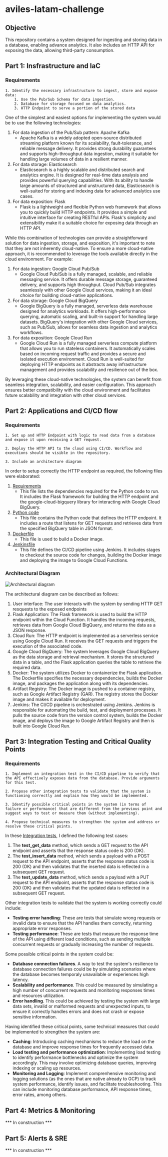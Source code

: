 # aviles-latam-challenge
## Objective
This repository contains a system designed for ingesting and storing data in a database, enabling advance analytics. It also includes an HTTP API for exposing the data, allowing third-party consumption.

## Part 1: Insfrastructure and IaC
### Requirements
```
1. Identify the necessary infrastructure to ingest, store and expose data:
    1. Use the Pub/Sub Schema for data ingestion.
    2. Database for storage focused on data analytics.
    3. HTTP Endpoint to serve a portion of the stored data
```
One of the simplest and easiest options for implementing the system would be to use the following technologies:

1. For data ingestion of the Pub/Sub pattern: Apache Kafka
    - Apache Kafka is a widely adopted open-source distributed streaming platform known for its scalability, fault-tolerance, and reliable message delivery. It provides strong durability guarantees and supports high-throughput data ingestion, making it suitable for handling large volumes of data in a resilient manner.
2. For data storage: Elasticsearch
    - Elasticsearch is a highly scalable and distributed search and analytics engine. It is designed for real-time data analysis and provides powerful querying capabilities. With its ability to handle large amounts of structured and unstructured data, Elasticsearch is well-suited for storing and indexing data for advanced analytics use cases.
3. For data exposition: Flask
    - Flask is a lightweight and flexible Python web framework that allows you to quickly build HTTP endpoints. It provides a simple and intuitive interface for creating RESTful APIs. Flask's simplicity and extensibility make it a suitable choice for exposing data through an HTTP API.

While this combination of technologies can provide a straightforward solution for data ingestion, storage, and exposition, it's important to note that they are not inherently cloud-native. To ensure a more cloud-native approach, it is recommended to leverage the tools available directly in the cloud environment. For example:

1. For data ingestion: Google Cloud Pub/Sub
    - Google Cloud Pub/Sub is a fully managed, scalable, and reliable messaging service. It offers durable message storage, guaranteed delivery, and supports high throughput. Cloud Pub/Sub integrates seamlessly with other Google Cloud services, making it an ideal choice for building cloud-native applications.
2. For data storage: Google Cloud BigQuery
    - Google BigQuery is a fully managed, serverless data warehouse designed for analytics workloads. It offers high-performance querying, automatic scaling, and built-in support for handling large datasets. BigQuery's integration with other Google Cloud services, such as Pub/Sub, allows for seamless data ingestion and analytics workflows.
3. For data exposition: Google Cloud Run
    - Google Cloud Run is a fully managed serverless compute platform that allows you to run stateless containers. It automatically scales based on incoming request traffic and provides a secure and isolated execution environment. Cloud Run is well-suited for deploying HTTP endpoints as it abstracts away infrastructure management and provides scalability and resilience out of the box.

By leveraging these cloud-native technologies, the system can benefit from seamless integration, scalability, and easier configuration. This approach ensures better compatibility with the cloud environment and facilitates future scalability and integration with other cloud services.

## Part 2: Applications and CI/CD flow
### Requirements
```
1. Set up and HTTP Endpoint with logic to read data from a database and expose it upon receiving a GET request.

2. Deploy the HTTP API to the cloud using CI/CD. Workflow and executions should be visible in the repository.

3. Include an architecture diagram
```
In order to setup correctly the HTTP endpoint as required, the following files were elaborated:
1. [Requirements](/requirements.txt)
    - This file lists the dependencies required for the Python code to run. It includes the Flask framework for building the HTTP endpoint and the google-cloud-bigquery library for interacting with Google Cloud BigQuery.
2. [Python code](/main.py)
    - This file contains the Python code that defines the HTTP endpoint. It includes a route that listens for GET requests and retrieves data from the specified BigQuery table in JSON format.
3. [Dockerfile](/Dockerfile)
    - This file is used to build a Docker image.
4. [Jenkinsfile](/jenkinsfile)
    - This file defines the CI/CD pipeline using Jenkins. It includes stages to checkout the source code for changes, building the Docker image and deploying the image to Google Cloud Functions.

### Architectural Diagram
![Architectural diagram](/assets/images/diagram.png)

The architectural diagram can be described as follows:
1. User interface: The user interacts with the system by sending HTTP GET resquests to the exposed endpoints
2. Flask Application: The Flask framework is used to build the HTTP endpoint within the Cloud Function. It handles the incoming requests, retrieves data from Google Cloud BigQuery, and returns the data as a JSON response.
3. Cloud Run: The HTTP endpoint is implemented as a serverless service using Google Cloud Run. It receives the GET requests and triggers the execution of the associated code.
4. Google Cloud BigQuery: The system leverages Google Cloud BigQuery as the data storage and retrieval mechanism. It stores the structured data in a table, and the Flask application queries the table to retrieve the required data.
5. Docker: The system utilizes Docker to containerize the Flask application. The Dockerfile specifies the necessary dependencies, builds the Docker image, and packages the application along with its dependencies.
6. Artifact Registry: The Docker image is pushed to a container registry, such as Google Artifact Registry (GAR). The registry stores the Docker image and makes it available for deployment.
7. Jenkins: The CI/CD pipeline is orchestrated using Jenkins. Jenkins is responsible for automating the build, test, and deployment processes. It pulls the source code from the version control system, builds the Docker image, and deploys the image to Google Artifact Registry and then is built into Google Cloud Run.

## Part 3: Integration Testing and Critical Quality Points
### Requirements
```
1. Implement an integration test in the CI/CD pipeline to verify that the API effectively exposes data from the database. Provide arguments for this test.

2. Propose other integration tests to validate that the system is functioning correctly and explain how they would be implemented.

3. Identify possible critical points in the system (in terms of failure or performance) that are different from the previous point and suggest ways to test or measure them (without implementing).

4. Propose technical measures to strengthen the system and address or resolve these critical points.
```
In these [Integration tests](/integration_tests.py), I defined the following test cases:
1. The **test_get_data** method, which sends a GET request to the API endpoint and asserts that the response status code is 200 (OK).
2. The **test_insert_data** method, which sends a payload with a POST request to the API endpoint, asserts that the response status code is 200 (OK) and then validates that the inserted data is reflected in a subsequent GET request.
3. The **test_update_data** method, which sends a payload with a PUT request to the API endpoint, asserts that the response status code is 200 (OK) and then validates that the updated data is reflected in a subsequent GET request.

Other integration tests to validate that the system is working correctly could include:
- **Testing error handling**: These are tests that simulate wrong requests or invalid data to ensure that the API handles them correctly, returning appropriate error responses.
- **Testing performance**: These are tests that measure the response time of the API using different load conditions, such as sending multiple concurrent requests or gradually increasing the number of requests.

Some possible critical points in the system could be:
- **Database connection failures**. A way to test the system's resilience to database connection failures could be by simulating scenarios where the database becomes temporaly unavailable or experiences high latency.
- **Scalability and performance**. This could be measured by simulating a high number of concurrent requests and monitoring responses times and resources utilization.
- **Error handling**. This could be achieved by testing the system with large data sets, invalid or malformed requests and unexpected inputs, to ensure it correctly handles errors and does not crash or expose sensitive information.

Having identified these critical points, some technical measures that could be implemented to strengthen the system are:
- **Caching**: Introducing caching mechanisms to reduce the load on the database and improve response times for frequently accessed data.
- **Load testing and performance optimization**: Implementing load testing to identify performance bottlenecks and optimize the system accordingly. This may involve optimizing database queries, improving indexing or scaling up resources.
- **Monitoring and Logging**: Implement comprenhensive monitoring and logging solutions (as the ones that are native already to GCP) to track system performance, identify issues, and facilitate troubleshooting. This can include monitoring database performance, API response times, error rates, among others.

## Part 4: Metrics & Monitoring

*** In construction ***

## Part 5: Alerts & SRE

*** In construction ***
